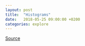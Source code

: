 ```yaml
---
layout: post
title:  "Histograms"
date:   2018-05-25 09:00:00 +0200
categories: explore
---
```


<div class="fullwidth">
  <p id="viewof-threshold"></p>
  <div id="chart"></div>
</div>

<script type="module">
  import {Inspector, Runtime} from "https://unpkg.com/@observablehq/notebook-runtime@1.0.1?module";
  import notebook from "https://api.observablehq.com/d/6e56831344136167.js?key=cdc0537b1eb54812";
  const renders = {
    "viewof threshold": "#viewof-threshold",
    "chart": "#chart",
  };
  Runtime.load(notebook, (variable) => {
    const selector = renders[variable.name];
    if (selector) {
      return new Inspector(document.querySelector(selector));
    } else {
      // return true; // useful only for the rare notebooks that uses side effects
    }
  });
</script>


<style>
/* https://css-tricks.com/full-width-containers-limited-width-parents/ */
.fullwidth {
  width: 100vw;
  position: relative;
  left: 50%;
  right: 50%;
  margin-left: -50vw;
  margin-right: -50vw;
}
#display { min-height: 40vw }
</style>

[Source](https://beta.observablehq.com/@johnburnmurdoch/histograms)
